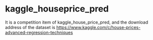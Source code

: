 # kaggle_houseprice_pred
It is a competition item of kaggle_house_price_pred, and the download address of the dataset is https://www.kaggle.com/c/house-prices-advanced-regression-techniques
